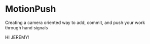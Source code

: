 # MotionPush
Creating a camera oriented way to add, commit, and push your work through hand signals

HI JEREMY!